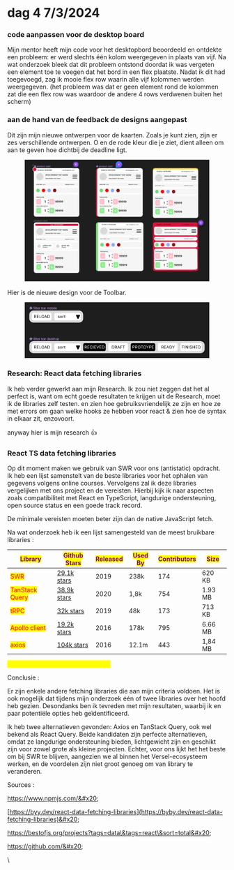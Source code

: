 # dag 4 7/3/2024

### code aanpassen voor de desktop board&#x20;

Mijn mentor heeft mijn code voor het desktopbord beoordeeld en ontdekte een probleem: er werd slechts één kolom weergegeven in plaats van vijf. Na wat onderzoek bleek dat dit probleem ontstond doordat ik was vergeten een element toe te voegen dat het bord in een flex plaatste. Nadat ik dit had toegevoegd, zag ik mooie flex row waarin alle vijf kolommen werden weergegeven. (het probleem was dat er geen element rond de kolommen zat die een flex row was waardoor de andere 4 rows verdwenen buiten het scherm)

### aan de hand van de feedback de designs aangepast

Dit zijn mijn nieuwe ontwerpen voor de kaarten. Zoals je kunt zien, zijn er zes verschillende ontwerpen. O en de rode kleur die je ziet, dient alleen om aan te geven hoe dichtbij de deadline ligt.

<figure><img src="../.gitbook/assets/image (9).png" alt=""><figcaption></figcaption></figure>

Hier is de  nieuwe design voor de Toolbar.

<figure><img src="../.gitbook/assets/image (10).png" alt=""><figcaption></figcaption></figure>

### Research: React data fetching libraries

Ik heb verder gewerkt aan mijn Research. Ik zou niet zeggen dat het al perfect is, want om echt goede resultaten te krijgen uit de Research, moet ik de libraries zelf testen. en zien hoe gebruiksvriendelijk ze zijn en hoe ze met errors om gaan welke hooks ze hebben voor react & zien hoe de syntax in elkaar zit, enzovoort.

anyway hier is mijn research :thumbsup:

### React TS data fetching libraries&#x20;

&#x20;

Op dit moment maken we gebruik van SWR voor ons (antistatic) opdracht. Ik heb een lijst samenstelt van de beste libraries voor het ophalen van gegevens volgens online courses. Vervolgens zal ik deze libraries vergelijken met ons project en de vereisten. Hierbij kijk ik naar aspecten zoals compatibiliteit met React en TypeScript, langdurige ondersteuning, open source status en een goede track record.&#x20;

De minimale vereisten moeten beter zijn dan de native JavaScript fetch.&#x20;

Na wat onderzoek heb ik een lijst samengesteld van de meest bruikbare libraries :&#x20;

| <mark style="color:purple;">Library</mark>           | <mark style="color:purple;">Github Stars</mark>                           | <mark style="color:purple;">Released</mark>  | <mark style="color:purple;">Used By</mark>  | <mark style="color:purple;">Contributors</mark>  | <mark style="color:purple;">Size</mark>  |
| ---------------------------------------------------- | ------------------------------------------------------------------------- | -------------------------------------------- | ------------------------------------------- | ------------------------------------------------ | ---------------------------------------- |
| <mark style="color:red;">SWR</mark>                  | [29.1k stars](https://github.com/vercel/swr/stargazers)                   | 2019                                         | 238k                                        | 174                                              | 620  KB                                  |
| <mark style="color:red;">TanStack Query</mark>       | [38.9k stars](https://github.com/TanStack/query/stargazers)               | 2020                                         | 1,8k                                        | 754                                              | 1.93 MB                                  |
| <mark style="color:red;">tRPC</mark>                 | [32k stars](https://github.com/trpc/trpc/stargazers)                      | 2019                                         | 48k                                         | 173                                              | 713  KB                                  |
| <mark style="color:red;">Apollo client</mark>        | [19.2k stars](https://github.com/apollographql/apollo-client/stargazers)  | 2016                                         | 178k                                        | 795                                              | 6.66 MB                                  |
| <mark style="color:red;">axios</mark>                | [104k stars](https://github.com/axios/axios/stargazers)                   | 2016                                         | 12.1m                                       | 443                                              | 1,84 MB                                  |

&#x20;<mark style="color:yellow;">De tabel boven aan is geen ranking.</mark>

Conclusie : &#x20;

Er zijn enkele andere fetching libraries die aan mijn criteria voldoen. Het is ook mogelijk dat tijdens mijn onderzoek één of twee libraries over het hoofd heb gezien. Desondanks ben ik tevreden met mijn resultaten, waarbij ik en paar potentiële opties heb geïdentificeerd.&#x20;

Ik heb twee alternatieven gevonden: Axios en TanStack Query, ook wel bekend als React Query. Beide kandidaten zijn perfecte alternatieven, omdat ze langdurige ondersteuning bieden, lichtgewicht zijn en geschikt zijn voor zowel grote als kleine projecten. Echter, voor ons lijkt het het beste om bij SWR te blijven, aangezien we al binnen het Versel-ecosysteem werken, en de voordelen zijn niet groot genoeg om van library te veranderen.&#x20;

&#x20;

&#x20;

&#x20;

Sources :&#x20;

https://www.npmjs.com/&#x20;

[https://byy.dev/react-data-fetching-libraries](https://byby.dev/react-data-fetching-libraries)&#x20;

https://bestofjs.org/projects?tags=data\&tags=react\&sort=total&#x20;

https://github.com/&#x20;

\
